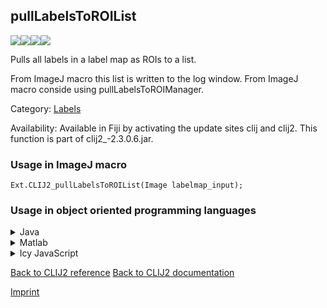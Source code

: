 ## pullLabelsToROIList
<img src="images/mini_empty_logo.png"/><img src="images/mini_clij2_logo.png"/><img src="images/mini_empty_logo.png"/><img src="images/mini_empty_logo.png"/>

Pulls all labels in a label map as ROIs to a list. 

From ImageJ macro this list is written to the log 
window. From ImageJ macro conside using pullLabelsToROIManager.

Category: [Labels](https://clij.github.io/clij2-docs/reference__label)

Availability: Available in Fiji by activating the update sites clij and clij2.
This function is part of clij2_-2.3.0.6.jar.

### Usage in ImageJ macro
```
Ext.CLIJ2_pullLabelsToROIList(Image labelmap_input);
```


### Usage in object oriented programming languages



<details>

<summary>
Java
</summary>
<pre class="highlight">// init CLIJ and GPU
import net.haesleinhuepf.clij2.CLIJ2;
import net.haesleinhuepf.clij.clearcl.ClearCLBuffer;
CLIJ2 clij2 = CLIJ2.getInstance();

// get input parameters
ClearCLBuffer labelmap_input = clij2.push(labelmap_inputImagePlus);
</pre>

<pre class="highlight">
// Execute operation on GPU
ArrayList resultPullLabelsToROIList = clij2.pullLabelsToROIList(labelmap_input);
</pre>

<pre class="highlight">
// show result
System.out.println(resultPullLabelsToROIList);

// cleanup memory on GPU
clij2.release(labelmap_input);
</pre>

</details>



<details>

<summary>
Matlab
</summary>
<pre class="highlight">% init CLIJ and GPU
clij2 = init_clatlab();

% get input parameters
labelmap_input = clij2.pushMat(labelmap_input_matrix);
</pre>

<pre class="highlight">
% Execute operation on GPU
ArrayList resultPullLabelsToROIList = clij2.pullLabelsToROIList(labelmap_input);
</pre>

<pre class="highlight">
% show result
System.out.println(resultPullLabelsToROIList);

% cleanup memory on GPU
clij2.release(labelmap_input);
</pre>

</details>



<details>

<summary>
Icy JavaScript
</summary>
<pre class="highlight">// init CLIJ and GPU
importClass(net.haesleinhuepf.clicy.CLICY);
importClass(Packages.icy.main.Icy);

clij2 = CLICY.getInstance();

// get input parameters
labelmap_input_sequence = getSequence();
labelmap_input = clij2.pushSequence(labelmap_input_sequence);
</pre>

<pre class="highlight">
// Execute operation on GPU
ArrayList resultPullLabelsToROIList = clij2.pullLabelsToROIList(labelmap_input);
</pre>

<pre class="highlight">
// show result
System.out.println(resultPullLabelsToROIList);

// cleanup memory on GPU
clij2.release(labelmap_input);
</pre>

</details>



[Back to CLIJ2 reference](https://clij.github.io/clij2-docs/reference)
[Back to CLIJ2 documentation](https://clij.github.io/clij2-docs)

[Imprint](https://clij.github.io/imprint)
